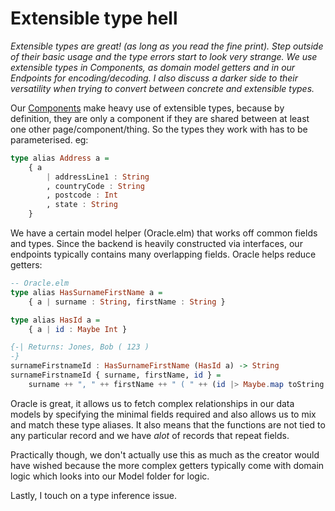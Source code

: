 # Extensible type hell

_Extensible types are great! (as long as you read the fine print). Step outside of their basic usage and the type errors start to look very strange. We use extensible types in Components, as domain model getters and in our Endpoints for encoding/decoding. I also discuss a darker side to their versatility when trying to convert between concrete and extensible types._

Our [Components](/chapters/components.md) make heavy use of extensible types, because by definition, they are only a component if they are shared between at least one other page/component/thing. So the types they work with has to be parameterised. eg:

```haskell
type alias Address a =
    { a
        | addressLine1 : String
        , countryCode : String
        , postcode : Int
        , state : String
    }
```

We have a certain model helper (Oracle.elm) that works off common fields and types. Since the backend is heavily constructed via interfaces, our endpoints typically contains many overlapping fields. Oracle helps reduce getters:

```haskell
-- Oracle.elm
type alias HasSurnameFirstName a =
    { a | surname : String, firstName : String }

type alias HasId a =
    { a | id : Maybe Int }

{-| Returns: Jones, Bob ( 123 )
-}
surnameFirstnameId : HasSurnameFirstName (HasId a) -> String
surnameFirstnameId { surname, firstName, id } =
    surname ++ ", " ++ firstName ++ " ( " ++ (id |> Maybe.map toString |> Maybe.withDefault "") ++ " ) "
```

Oracle is great, it allows us to fetch complex relationships in our data models by specifying the minimal fields required and also allows us to mix and match these type aliases. It also means that the functions are not tied to any particular record and we have _alot_ of records that repeat fields.

Practically though, we don't actually use this as much as the creator would have wished because the more complex getters typically come with domain logic which looks into our Model folder for logic.

Lastly, I touch on a type inference issue.